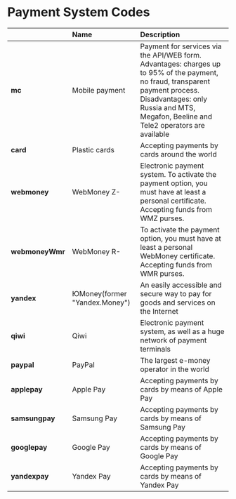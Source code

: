 # Payment System Codes

|  | **Name** | **Description** |
| :--- | :--- | :--- |
| **mc** | Mobile payment | Payment for services via the API/WEB form. Advantages: charges up to 95% of the payment, no fraud, transparent payment process. Disadvantages: only Russia and MTS, Megafon, Beeline and Tele2 operators are available |
| **card** | Plastic cards | Accepting payments by cards around the world |
| **webmoney** | WebMoney Z- | Electronic payment system. To activate the payment option, you must have at least a personal certificate. Accepting funds from WMZ purses. |
| **webmoneyWmr** | WebMoney R- | To activate the payment option, you must have at least a personal WebMoney certificate. Accepting funds from WMR purses. |
| **yandex** | ЮMoney\(former "Yandex.Money"\) | An easily accessible and secure way to pay for goods and services on the Internet |
| **qiwi** | Qiwi | Electronic payment system, as well as a huge network of payment terminals |
| **paypal** | PayPal | The largest e-money operator in the world |
| **applepay** | Apple Pay | Accepting payments by cards by means of Apple Pay |
| **samsungpay** | Samsung Pay | Accepting payments by cards by means of Samsung Pay |
| **googlepay** | Google Pay | Accepting payments by cards by means of Google Pay |
| **yandexpay** | Yandex Pay | Accepting payments by cards by means of Yandex Pay |

